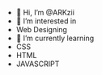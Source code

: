 - 👋 Hi, I’m @ARKzii
- 👀 I’m interested in
- Web Designing
- 🌱 I’m currently learning 
- CSS
- HTML
- JAVASCRIPT

<!---
ARKzii/ARKzii is a ✨ special ✨ repository because its `README.md` (this file) appears on your GitHub profile.
You can click the Preview link to take a look at your changes.
--->
